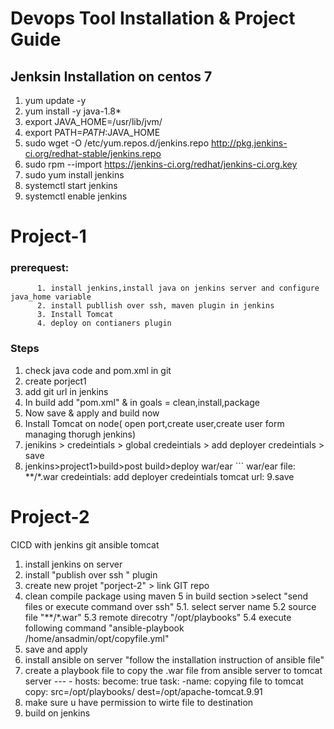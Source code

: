 # Devops Tool Installation & Project Guide

## Jenksin Installation on centos 7
  1. yum update -y
  2. yum install -y java-1.8*
  3. export JAVA_HOME=/usr/lib/jvm/<java version>
  4. export PATH=$PATH:$JAVA_HOME
  5. sudo wget -O /etc/yum.repos.d/jenkins.repo http://pkg.jenkins-ci.org/redhat-stable/jenkins.repo
  6. sudo rpm --import https://jenkins-ci.org/redhat/jenkins-ci.org.key
  7. sudo yum install jenkins
  8. systemctl start jenkins
  9. systemctl enable jenkins

# Project-1
  ###   prerequest:
          1. install jenkins,install java on jenkins server and configure java_home variable
          2. install publlish over ssh, maven plugin in jenkins
          3. Install Tomcat
          4. deploy on contianers plugin
 ### Steps
 1. check java code and pom.xml in git
 2. create porject1
 3. add git url in jenkins
 4. In build add "pom.xml" & in goals = clean,install,package
 5. Now save & apply and build now 
 6. Install Tomcat on node( open port,create user,create user form managing thorugh jenkins)
 7. jenikins > credeintials > global credeintials > add deployer credeintials > save
 8. jenkins>project1>build>post build>deploy war/ear
            ```
            war/ear file: **/*.war
            credeintials: add deployer credeintials
            tomcat url: <enter tomcat url>
  9.save

# Project-2
CICD with jenkins git ansible tomcat
1. install jenkins on server 
2. install "publish over ssh " plugin
3. create new projet "porject-2" > link GIT repo
4. clean compile package using maven 
5 in build section >select "send files or execute command over ssh"
     5.1. select server name
     5.2 source file "**/*.war" 
     5.3 remote direcotry "/opt/playbooks" 
     5.4 execute following command  "ansible-playbook /home/ansadmin/opt/copyfile.yml"
6. save and apply 
7. install ansible on server "follow the installation instruction of ansible file"
8. create a playbook file to copy the .war file from ansible server to tomcat server
          ---
          - hosts:
            become: true
            task: 
              -name: copying file to tomcat
               copy: src=/opt/playbooks/ dest=/opt/apache-tomcat.9.91
9. make sure u have permission to wirte file to destination
10. build on jenkins




